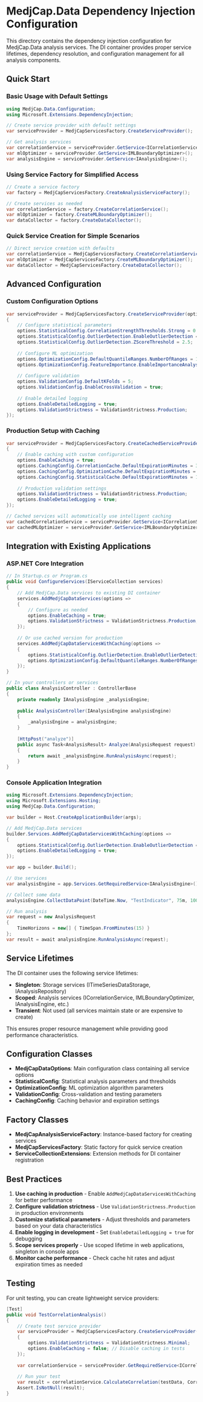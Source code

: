 # MedjCap.Data Dependency Injection Configuration

This directory contains the dependency injection configuration for MedjCap.Data analysis services. The DI container provides proper service lifetimes, dependency resolution, and configuration management for all analysis components.

## Quick Start

### Basic Usage with Default Settings

```csharp
using MedjCap.Data.Configuration;
using Microsoft.Extensions.DependencyInjection;

// Create service provider with default settings
var serviceProvider = MedjCapServicesFactory.CreateServiceProvider();

// Get analysis services
var correlationService = serviceProvider.GetService<ICorrelationService>();
var mlOptimizer = serviceProvider.GetService<IMLBoundaryOptimizer>();
var analysisEngine = serviceProvider.GetService<IAnalysisEngine>();
```

### Using Service Factory for Simplified Access

```csharp
// Create a service factory
var factory = MedjCapServicesFactory.CreateAnalysisServiceFactory();

// Create services as needed
var correlationService = factory.CreateCorrelationService();
var mlOptimizer = factory.CreateMLBoundaryOptimizer();
var dataCollector = factory.CreateDataCollector();
```

### Quick Service Creation for Simple Scenarios

```csharp
// Direct service creation with defaults
var correlationService = MedjCapServicesFactory.CreateCorrelationService();
var mlOptimizer = MedjCapServicesFactory.CreateMLBoundaryOptimizer();
var dataCollector = MedjCapServicesFactory.CreateDataCollector();
```

## Advanced Configuration

### Custom Configuration Options

```csharp
var serviceProvider = MedjCapServicesFactory.CreateServiceProvider(options =>
{
    // Configure statistical parameters
    options.StatisticalConfig.CorrelationStrengthThresholds.Strong = 0.8m;
    options.StatisticalConfig.OutlierDetection.EnableOutlierDetection = true;
    options.StatisticalConfig.OutlierDetection.ZScoreThreshold = 2.5;
    
    // Configure ML optimization
    options.OptimizationConfig.DefaultQuantileRanges.NumberOfRanges = 10;
    options.OptimizationConfig.FeatureImportance.EnableImportanceAnalysis = true;
    
    // Configure validation
    options.ValidationConfig.DefaultKFolds = 5;
    options.ValidationConfig.EnableCrossValidation = true;
    
    // Enable detailed logging
    options.EnableDetailedLogging = true;
    options.ValidationStrictness = ValidationStrictness.Production;
});
```

### Production Setup with Caching

```csharp
var serviceProvider = MedjCapServicesFactory.CreateCachedServiceProvider(options =>
{
    // Enable caching with custom configuration
    options.EnableCaching = true;
    options.CachingConfig.CorrelationCache.DefaultExpirationMinutes = 30;
    options.CachingConfig.OptimizationCache.DefaultExpirationMinutes = 60;
    options.CachingConfig.StatisticalCache.DefaultExpirationMinutes = 15;
    
    // Production validation settings
    options.ValidationStrictness = ValidationStrictness.Production;
    options.EnableDetailedLogging = true;
});

// Cached services will automatically use intelligent caching
var cachedCorrelationService = serviceProvider.GetService<ICorrelationService>();
var cachedMLOptimizer = serviceProvider.GetService<IMLBoundaryOptimizer>();
```

## Integration with Existing Applications

### ASP.NET Core Integration

```csharp
// In Startup.cs or Program.cs
public void ConfigureServices(IServiceCollection services)
{
    // Add MedjCap.Data services to existing DI container
    services.AddMedjCapDataServices(options =>
    {
        // Configure as needed
        options.EnableCaching = true;
        options.ValidationStrictness = ValidationStrictness.Production;
    });
    
    // Or use cached version for production
    services.AddMedjCapDataServicesWithCaching(options =>
    {
        options.StatisticalConfig.OutlierDetection.EnableOutlierDetection = true;
        options.OptimizationConfig.DefaultQuantileRanges.NumberOfRanges = 8;
    });
}

// In your controllers or services
public class AnalysisController : ControllerBase
{
    private readonly IAnalysisEngine _analysisEngine;
    
    public AnalysisController(IAnalysisEngine analysisEngine)
    {
        _analysisEngine = analysisEngine;
    }
    
    [HttpPost("analyze")]
    public async Task<AnalysisResult> Analyze(AnalysisRequest request)
    {
        return await _analysisEngine.RunAnalysisAsync(request);
    }
}
```

### Console Application Integration

```csharp
using Microsoft.Extensions.DependencyInjection;
using Microsoft.Extensions.Hosting;
using MedjCap.Data.Configuration;

var builder = Host.CreateApplicationBuilder(args);

// Add MedjCap.Data services
builder.Services.AddMedjCapDataServicesWithCaching(options =>
{
    options.StatisticalConfig.OutlierDetection.EnableOutlierDetection = true;
    options.EnableDetailedLogging = true;
});

var app = builder.Build();

// Use services
var analysisEngine = app.Services.GetRequiredService<IAnalysisEngine>();

// Collect some data
analysisEngine.CollectDataPoint(DateTime.Now, "TestIndicator", 75m, 100m, 2.5m);

// Run analysis
var request = new AnalysisRequest 
{ 
    TimeHorizons = new[] { TimeSpan.FromMinutes(15) }
};
var result = await analysisEngine.RunAnalysisAsync(request);
```

## Service Lifetimes

The DI container uses the following service lifetimes:

- **Singleton**: Storage services (ITimeSeriesDataStorage, IAnalysisRepository)
- **Scoped**: Analysis services (ICorrelationService, IMLBoundaryOptimizer, IAnalysisEngine, etc.)
- **Transient**: Not used (all services maintain state or are expensive to create)

This ensures proper resource management while providing good performance characteristics.

## Configuration Classes

- **MedjCapDataOptions**: Main configuration class containing all service options
- **StatisticalConfig**: Statistical analysis parameters and thresholds
- **OptimizationConfig**: ML optimization algorithm parameters
- **ValidationConfig**: Cross-validation and testing parameters  
- **CachingConfig**: Caching behavior and expiration settings

## Factory Classes

- **MedjCapAnalysisServiceFactory**: Instance-based factory for creating services
- **MedjCapServicesFactory**: Static factory for quick service creation
- **ServiceCollectionExtensions**: Extension methods for DI container registration

## Best Practices

1. **Use caching in production** - Enable `AddMedjCapDataServicesWithCaching` for better performance
2. **Configure validation strictness** - Use `ValidationStrictness.Production` in production environments
3. **Customize statistical parameters** - Adjust thresholds and parameters based on your data characteristics
4. **Enable logging in development** - Set `EnableDetailedLogging = true` for debugging
5. **Scope services properly** - Use scoped lifetime in web applications, singleton in console apps
6. **Monitor cache performance** - Check cache hit rates and adjust expiration times as needed

## Testing

For unit testing, you can create lightweight service providers:

```csharp
[Test]
public void TestCorrelationAnalysis()
{
    // Create test service provider
    var serviceProvider = MedjCapServicesFactory.CreateServiceProvider(options =>
    {
        options.ValidationStrictness = ValidationStrictness.Minimal;
        options.EnableCaching = false; // Disable caching in tests
    });
    
    var correlationService = serviceProvider.GetRequiredService<ICorrelationService>();
    
    // Run your test
    var result = correlationService.CalculateCorrelation(testData, CorrelationType.Pearson);
    Assert.IsNotNull(result);
}
```